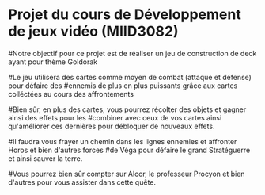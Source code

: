 # Projet du cours de Développement de jeux vidéo (MIID3082)

#Notre objectif pour ce projet est de réaliser un jeu de construction de deck ayant pour thème Goldorak

#Le jeu utilisera des cartes comme moyen de combat (attaque et défense) pour défaire des 
#ennemis de plus en plus puissants grâce aux cartes colléctées au cours des affrontements

#Bien sûr, en plus des cartes, vous pourrez récolter des objets et gagner ainsi des effets pour les
#combiner avec ceux de vos cartes ainsi qu'améliorer ces dernières pour débloquer de nouveaux effets.

#Il faudra vous frayer un chemin dans les lignes ennemies et affronter Horos et bien d'autres forces 
#de Véga pour défaire le grand Stratéguerre et ainsi sauver la terre.

#Vous pourrez bien sûr compter sur Alcor, le professeur Procyon et bien d'autres pour vous assister dans cette quête.
